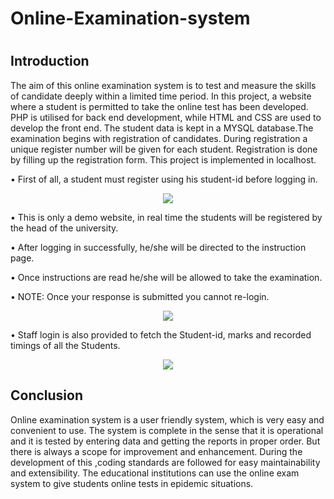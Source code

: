 <h1>Online-Examination-system<h1>
<h2>Introduction</h2>
The aim of this online examination system is to test and measure the skills of candidate deeply within a limited time period. In this project, a website where a student is permitted to take the online test has been developed. PHP is utilised for back end development, while HTML and CSS are used to develop the front end. The student data is kept in a MYSQL database.The examination begins with registration of candidates. During registration a unique register number will be given for each student. Registration is done by filling up the registration form. This project is implemented in localhost.



•	First of all, a student must register using his student-id before logging in.
<p align="center">
  <img  src="https://user-images.githubusercontent.com/81762286/113385979-e32a8180-93a6-11eb-98cd-cb3410a2c7b3.png">
</p>

•	This is only a demo website, in real time the students will be registered by the head of the university.

•	After logging in successfully, he/she will be directed to the instruction page.

•	Once instructions are read he/she will be allowed to take the examination.

•	NOTE: Once your response is submitted you cannot re-login.

<p align="center">
  <img  src="https://user-images.githubusercontent.com/81762286/113386309-9b582a00-93a7-11eb-8206-0428063dd73f.JPG">
</p>
•	Staff login is also provided to fetch the Student-id, marks and recorded timings of all the Students.

<p align="center">
  <img  src="https://user-images.githubusercontent.com/81762286/113386314-9dba8400-93a7-11eb-9892-61c018aec8e6.JPG">
</p>

<h2>Conclusion</h2>
Online examination system is a user friendly system, which is very easy and convenient to use. The system is complete in the sense that it is operational and it is tested by entering data and getting the reports in proper order. But there is always a scope for improvement and enhancement. During the development of this ,coding standards are followed for easy maintainability and extensibility. The educational institutions can use the online exam system to give students online tests in epidemic situations.
